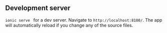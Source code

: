 ## Development server

`ionic serve ` for a dev server. Navigate to `http://localhost:8100/`. The app will automatically reload if you change any of the source files.
